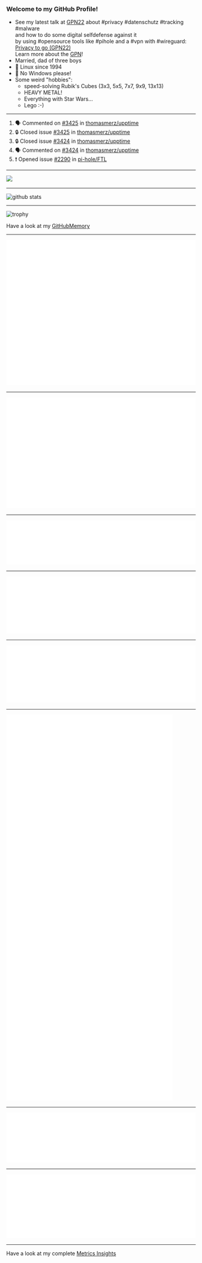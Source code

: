 ### Welcome to my GitHub Profile!
  
- See my latest talk at [GPN22](https://media.ccc.de/c/gpn22?sort=date) about #privacy #datenschutz #tracking #malware  
  and how to do some digital selfdefense against it  
  by using #opensource tools like #pihole and a #vpn with #wireguard:  
  [Privacy to go (GPN22)](https://github.com/thomasmerz/talks/tree/main/2024_05_30_GPN22_Privacy_to_go)  
  Learn more about the [GPN](https://entropia.de/GPN)!
- Married, dad of three boys
- 🐧 Linux since 1994
- 🚫 No Windows please!
- Some weird "hobbies":
  - speed-solving Rubik's Cubes (3x3, 5x5, 7x7, 9x9, 13x13)
  - HEAVY METAL!
  - Everything with Star Wars…
  - Lego :-)
  
---

<!--START_SECTION:activity-->
1. 🗣 Commented on [#3425](https://github.com/thomasmerz/upptime/issues/3425#issuecomment-2684185506) in [thomasmerz/upptime](https://github.com/thomasmerz/upptime)
2. 🔒 Closed issue [#3425](https://github.com/thomasmerz/upptime/issues/3425) in [thomasmerz/upptime](https://github.com/thomasmerz/upptime)
3. 🔒 Closed issue [#3424](https://github.com/thomasmerz/upptime/issues/3424) in [thomasmerz/upptime](https://github.com/thomasmerz/upptime)
4. 🗣 Commented on [#3424](https://github.com/thomasmerz/upptime/issues/3424#issuecomment-2684185384) in [thomasmerz/upptime](https://github.com/thomasmerz/upptime)
5. ❗ Opened issue [#2290](https://github.com/pi-hole/FTL/issues/2290) in [pi-hole/FTL](https://github.com/pi-hole/FTL)
<!--END_SECTION:activity-->

---

![](https://komarev.com/ghpvc/?username=thomasmerz)

---
  
![github stats](https://github-readme-stats.vercel.app/api?username=thomasmerz&show_icons=true)  
  
---
  
![trophy](https://github-profile-trophy.vercel.app/?username=thomasmerz&column=3&margin-w=10&margin-h=10)  
  
Have a look at my [GitHubMemory](https://githubmemory.com/@thomasmerz)
  
---
  
![Metrics Base](/metrics.base.svg)
  
---
  
![My coding habits](/metrics.plugin.habits.charts.svg)
  
---
  
![My coding facts](/metrics.plugin.habits.facts.svg)
  
---
  
![Followup Opened by me](/metrics.plugin.followup.user.svg)
  
---
  
![Followup Opened on user's repositories](/metrics.plugin.followup.svg)
  
---
  
![My Achievmens](/metrics.plugin.achievements.svg)
  
---
  
![My Languages Details](/metrics.plugin.languages.details.svg)
  
---
  
![My Languages Indepth](/metrics.plugin.languages.indepth.svg)
  
---
  
Have a look at my complete [Metrics Insights](https://metrics.lecoq.io/about/thomasmerz)

